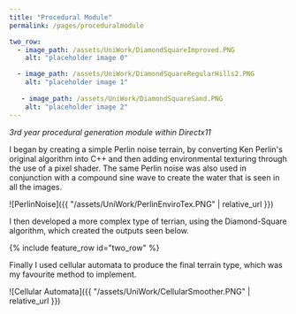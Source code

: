 ```yaml
---
title: "Procedural Module"
permalink: /pages/proceduralmodule

two_row:
  - image_path: /assets/UniWork/DiamondSquareImproved.PNG
    alt: "placeholder image 0"

  - image_path: /assets/UniWork/DiamondSquareRegularHills2.PNG
    alt: "placeholder image 1"
    
   - image_path: /assets/UniWork/DiamondSquareSand.PNG
    alt: "placeholder image 2"
---
```

*3rd year procedural generation module within Directx11*

I began by creating a simple Perlin noise terrain, by converting Ken Perlin's original algorithm into C++ and then adding environmental texturing through the use of a pixel shader.
The same Perlin noise was also used in conjunction with a compound sine wave to create the water that is seen in all the images.

![PerlinNoise]({{ "/assets/UniWork/PerlinEnviroTex.PNG" | relative_url }})

I then developed a more complex type of terrian, using the Diamond-Square algorithm, which created the outputs seen below.

{% include feature_row  id="two_row" %}

Finally I used cellular automata to produce the final terrain type, which was my favourite method to implement.

![Cellular Automata]({{ "/assets/UniWork/CellularSmoother.PNG" | relative_url }})

